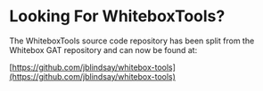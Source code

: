 # Looking For WhiteboxTools?

The WhiteboxTools source code repository has been split from the Whitebox GAT repository and can now be found at:

[https://github.com/jblindsay/whitebox-tools](https://github.com/jblindsay/whitebox-tools)